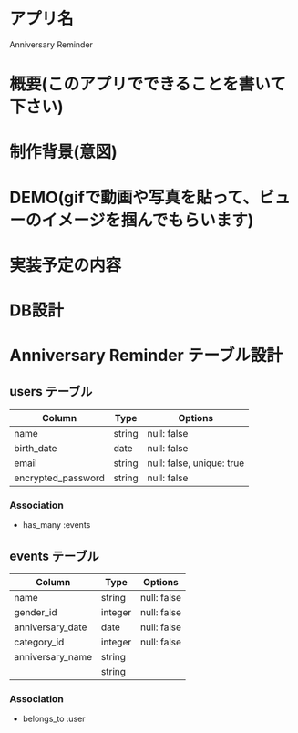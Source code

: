 # アプリ名
Anniversary Reminder
# 概要(このアプリでできることを書いて下さい)
# 制作背景(意図)
# DEMO(gifで動画や写真を貼って、ビューのイメージを掴んでもらいます)
# 実装予定の内容
# DB設計

# Anniversary Reminder テーブル設計

## users テーブル

| Column             | Type       | Options                   |
| ------------------ | ---------- | ------------------------- |
| name               | string     | null: false               |
| birth_date         | date       | null: false               |
| email              | string     | null: false, unique: true |
| encrypted_password | string     | null: false               |

### Association

- has_many :events

## events テーブル

| Column             | Type       | Options                   |
| ------------------ | ---------- | ------------------------- |
| name               | string     | null: false               |
| gender_id          | integer    | null: false               |
| anniversary_date   | date       | null: false               |
| category_id        | integer    | null: false               |
| anniversary_name   | string     |                           |
|    | string     |                           |

### Association

- belongs_to :user